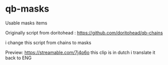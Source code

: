 # qb-masks
Usable masks items 

Originally script from doritohead : https://github.com/doritohead/qb-chains

i change this script from chains to masks 

Preview: https://streamable.com/7j4p6o this clip is in dutch i translate it back to ENG


